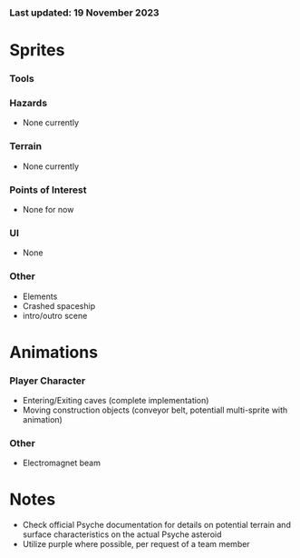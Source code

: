 ### Last updated: 19 November 2023

# Sprites  
### Tools

### Hazards
- None currently

### Terrain
- None currently

### Points of Interest
- None for now

### UI
- None

### Other
- Elements
- Crashed spaceship
- intro/outro scene

# Animations
### Player Character
- Entering/Exiting caves (complete implementation)
- Moving construction objects (conveyor belt, potentiall multi-sprite with animation)

### Other
- Electromagnet beam

# Notes
- Check official Psyche documentation for details on potential terrain and surface characteristics on the actual Psyche asteroid
- Utilize purple where possible, per request of a team member
